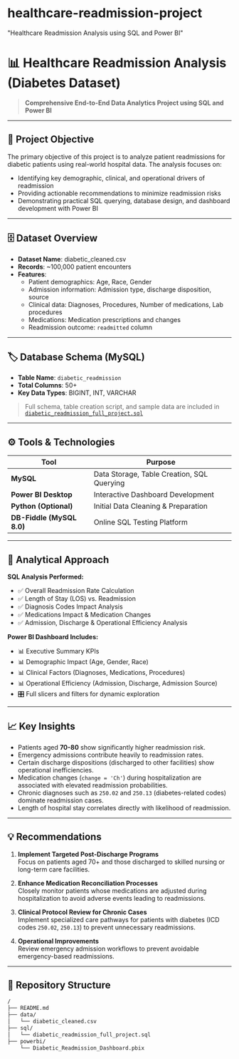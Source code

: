 # healthcare-readmission-project
"Healthcare Readmission Analysis using SQL and Power BI"
# 📊 Healthcare Readmission Analysis (Diabetes Dataset)

> **Comprehensive End-to-End Data Analytics Project using SQL and Power BI**

---

## 📌 Project Objective

The primary objective of this project is to analyze patient readmissions for diabetic patients using real-world hospital data. The analysis focuses on:

- Identifying key demographic, clinical, and operational drivers of readmission
- Providing actionable recommendations to minimize readmission risks
- Demonstrating practical SQL querying, database design, and dashboard development with Power BI

---

## 🗄️ Dataset Overview

- **Dataset Name**: diabetic_cleaned.csv
- **Records**: ~100,000 patient encounters
- **Features**:  
    - Patient demographics: Age, Race, Gender
    - Admission information: Admission type, discharge disposition, source
    - Clinical data: Diagnoses, Procedures, Number of medications, Lab procedures
    - Medications: Medication prescriptions and changes
    - Readmission outcome: `readmitted` column

---

## 🏷️ Database Schema (MySQL)

- **Table Name**: `diabetic_readmission`
- **Total Columns**: 50+
- **Key Data Types**: BIGINT, INT, VARCHAR

> Full schema, table creation script, and sample data are included in [`diabetic_readmission_full_project.sql`](./diabetic_readmission_full_project.sql)

---

## ⚙️ Tools & Technologies

| Tool | Purpose |
| ---- | ------- |
| **MySQL** | Data Storage, Table Creation, SQL Querying |
| **Power BI Desktop** | Interactive Dashboard Development |
| **Python (Optional)** | Initial Data Cleaning & Preparation |
| **DB-Fiddle (MySQL 8.0)** | Online SQL Testing Platform |

---

## 🔎 Analytical Approach

**SQL Analysis Performed:**
- ✅ Overall Readmission Rate Calculation
- ✅ Length of Stay (LOS) vs. Readmission
- ✅ Diagnosis Codes Impact Analysis
- ✅ Medications Impact & Medication Changes
- ✅ Admission, Discharge & Operational Efficiency Analysis

**Power BI Dashboard Includes:**
- 📊 Executive Summary KPIs
- 📊 Demographic Impact (Age, Gender, Race)
- 📊 Clinical Factors (Diagnoses, Medications, Procedures)
- 📊 Operational Efficiency (Admission, Discharge, Admission Source)
- 🎛️ Full slicers and filters for dynamic exploration

---

## 📈 Key Insights

- Patients aged **70-80** show significantly higher readmission risk.
- Emergency admissions contribute heavily to readmission rates.
- Certain discharge dispositions (discharged to other facilities) show operational inefficiencies.
- Medication changes (`change = 'Ch'`) during hospitalization are associated with elevated readmission probabilities.
- Chronic diagnoses such as `250.02` and `250.13` (diabetes-related codes) dominate readmission cases.
- Length of hospital stay correlates directly with likelihood of readmission.

---

## 💡 Recommendations

1. **Implement Targeted Post-Discharge Programs**  
   Focus on patients aged 70+ and those discharged to skilled nursing or long-term care facilities.

2. **Enhance Medication Reconciliation Processes**  
   Closely monitor patients whose medications are adjusted during hospitalization to avoid adverse events leading to readmissions.

3. **Clinical Protocol Review for Chronic Cases**  
   Implement specialized care pathways for patients with diabetes (ICD codes `250.02`, `250.13`) to prevent unnecessary readmissions.

4. **Operational Improvements**  
   Review emergency admission workflows to prevent avoidable emergency-based readmissions.

---

## 📂 Repository Structure

```bash
/
├── README.md
├── data/
│   └── diabetic_cleaned.csv
├── sql/
│   └── diabetic_readmission_full_project.sql
├── powerbi/
    └── Diabetic_Readmission_Dashboard.pbix



